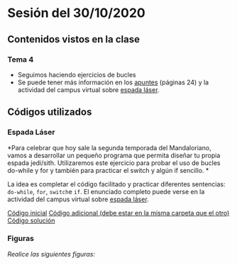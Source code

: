 # Sesión del 30/10/2020

## Contenidos vistos en la clase

### Tema 4
* Seguimos haciendo ejercicios de bucles
* Se puede tener más información en los [apuntes](https://eii.cv.uma.es/pluginfile.php/233695/mod_resource/content/4/Tema%204%20-%20Parte%202.pdf) (páginas 24) y la actividad del campus virtual sobre [espada láser](https://eii.cv.uma.es/mod/page/view.php?id=199305).
  
## Códigos utilizados

### Espada Láser
*Para celebrar que hoy sale la segunda temporada del Mandaloriano, vamos a desarrollar un pequeño programa que permita diseñar tu propia espada jedi/sith. Utilizaremos este ejercicio para probar el uso de bucles do-while y for y también para practicar el switch y algún if sencillo. *

La idea es completar el código facilitado y practicar diferentes sentencias: `do-while`, `for`, `switch`e `if`. El enunciado completo puede verse en la actividad del campus virtual sobre [espada láser](https://eii.cv.uma.es/mod/page/view.php?id=199305).

[Código inicial](sesion30.10.20/sable-laser-alumnos.cpp)
[Código adicional (debe estar en la misma carpeta que el otro)](sesion30.10.20/utils.hpp)
[Código solución](sesion30.10.20/sable-laser.cpp)

### Figuras
*Realice las siguientes figuras:*

